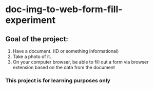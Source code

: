 # doc-img-to-web-form-fill-experiment

## Goal of the project:

1. Have a document. (ID or something informational)
2. Take a photo of it.
3. On your computer browser, be able to fill out a form via browser extension based on the data from the document

### This project is for learning purposes only
